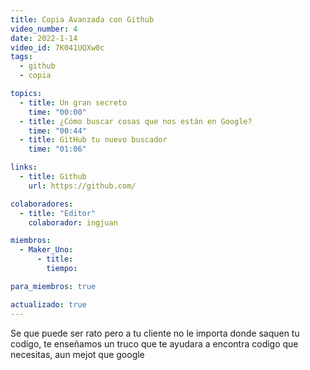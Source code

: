 ```yaml
---
title: Copia Avanzada con Github
video_number: 4
date: 2022-1-14
video_id: 7K041UQXw0c
tags:
  - github
  - copia

topics:
  - title: Un gran secreto
    time: "00:00"
  - title: ¿Cómo buscar cosas que nos están en Google?
    time: "00:44"
  - title: GitHub tu nuevo buscador
    time: "01:06"

links:
  - title: Github
    url: https://github.com/

colaboradores:
  - title: "Editor"
    colaborador: ingjuan

miembros:
  - Maker_Uno:
      - title:
        tiempo:

para_miembros: true

actualizado: true
---
```


Se que puede ser rato pero a tu cliente no le importa donde saquen tu codigo, te enseñamos un truco que te ayudara a encontra codigo que necesitas, aun mejot que google
